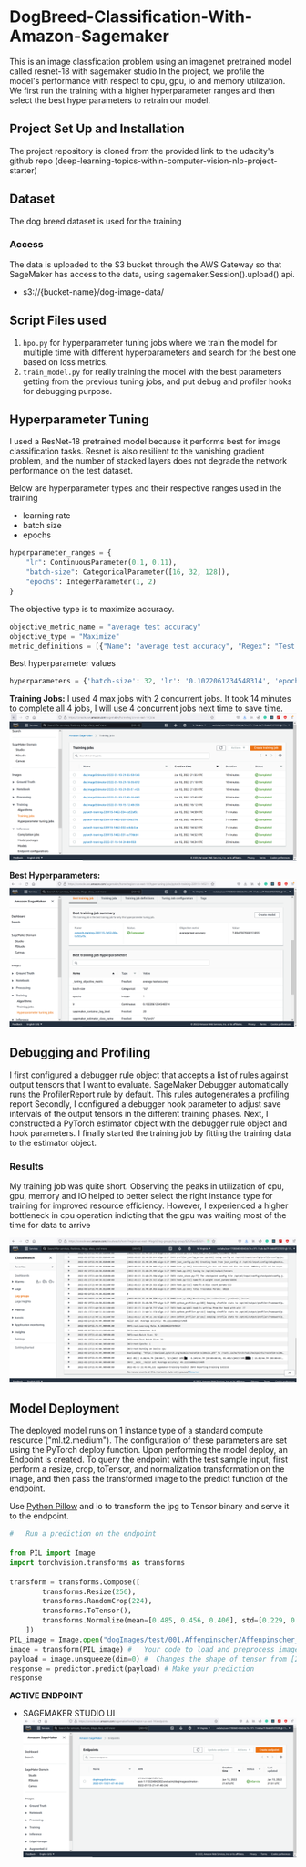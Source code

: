 # DogBreed-Classification-With-Amazon-Sagemaker
This is an image classfication problem using an imagenet pretrained model called resnet-18 with sagemaker studio 
In the project, we profile the model's performance with respect to cpu, gpu, io and memory utilization. We first run the training with a higher hyperparameter ranges and then select the best hyperparameters to retrain our model. 

## Project Set Up and Installation
The project repository is cloned from the provided link to the udacity's github repo (deep-learning-topics-within-computer-vision-nlp-project-starter)

## Dataset
The dog breed dataset is used for the training 

### Access
The data is uploaded to the S3 bucket through the AWS Gateway so that SageMaker has access to the data, using sagemaker.Session().upload() api.
- s3://{bucket-name}/dog-image-data/

## Script Files used
1. `hpo.py` for hyperparameter tuning jobs where we train the model for multiple time with different hyperparameters and search for the best one based on loss metrics.
2. `train_model.py` for really training the model with the best parameters getting from the previous tuning jobs, and put debug and profiler hooks for debugging purpose.


## Hyperparameter Tuning
I used a ResNet-18 pretrained model because it performs best for image classification tasks. Resnet is also resilient to the vanishing gradient problem, and the number of stacked layers does not degrade the network performance on the test dataset.

Below are hyperparameter types and their respective ranges used in the training
- learning rate 
- batch size
- epochs

```python
hyperparameter_ranges = {
    "lr": ContinuousParameter(0.1, 0.11),
    "batch-size": CategoricalParameter([16, 32, 128]),
    "epochs": IntegerParameter(1, 2)
}
```
The objective type is to maximize accuracy.

```python
objective_metric_name = "average test accuracy"
objective_type = "Maximize"
metric_definitions = [{"Name": "average test accuracy", "Regex": "Test set: Average accuracy: ([0-9\\.]+)"}]
```

Best hyperparameter values

```python
hyperparameters = {'batch-size': 32, 'lr': '0.1022061234548314', 'epochs': '1'}
```


**Training Jobs:**
I used 4 max jobs with 2 concurrent jobs.
It took 14 minutes to complete all 4 jobs, I will use 4 concurrent jobs next time to save time. 
![Training Jobs](https://github.com/vanusquarm/Dog-breed-prediction/blob/main/screenshots/training%20jobs.PNG)

**Best Hyperparameters:**
![Hyperparameters](https://github.com/vanusquarm/Dog-breed-prediction/blob/main/screenshots/best-training%20jobs.PNG)


## Debugging and Profiling
I first configured a debugger rule object that accepts a list of rules against output tensors that I want to evaluate. SageMaker Debugger automatically runs the ProfilerReport rule by default. This rules autogenerates a profiling report
Secondly, I configured a debugger hook parameter to adjust save intervals of the output tensors in the different training phases.
Next, I constructed a PyTorch estimator object with the debugger rule object and hook parameters.
I finally started the training job by fitting the training data to the estimator object.

### Results
My training job was quite short. Observing the peaks in utilization of cpu, gpu, memory and IO helped to better select the right instance type for training for improved resource efficiency.
However, I experienced a higher bottleneck in cpu operation indicting that the gpu was waiting most of the time for data to arrive 

![Hyperparameters](https://github.com/vanusquarm/Dog-breed-prediction/blob/main/screenshots/Cloudwatch-logs.PNG)

## Model Deployment
The deployed model runs on 1 instance type of a standard compute resource ("ml.t2.medium"). The configuration of these parameters are set using the PyTorch deploy function. 
Upon performing the model deploy, an Endpoint is created. 
To query the endpoint with the test sample input, first perform a resize, crop, toTensor, and normalization transformation on the image, and then pass the transformed image to the predict function of the endpoint.

Use [Python Pillow](https://pypi.org/project/Pillow/) and io to transform the jpg to Tensor binary and serve it to the endpoint.
```python
#   Run a prediction on the endpoint

from PIL import Image
import torchvision.transforms as transforms

transform = transforms.Compose([
        transforms.Resize(256),
        transforms.RandomCrop(224),
        transforms.ToTensor(),
        transforms.Normalize(mean=[0.485, 0.456, 0.406], std=[0.229, 0.224, 0.225])
    ])
PIL_image = Image.open("dogImages/test/001.Affenpinscher/Affenpinscher_00071.jpg") 
image = transform(PIL_image) #   Your code to load and preprocess image to send to endpoint for prediction
payload = image.unsqueeze(dim=0) #  Changes the shape of tensor from [224, 224, 3] to [1, 3, 224, 224].
response = predictor.predict(payload) # Make your prediction
response
```

**ACTIVE ENDPOINT**
- SAGEMAKER STUDIO UI
![Active Endpoint](https://github.com/vanusquarm/Dog-breed-prediction/blob/main/screenshots/Active%20Endpoint.PNG)



